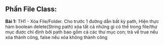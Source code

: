 ## Phần File Class:
**Bài 1:** TH1 - Xóa File/Folder. Cho trước 1 đường dẫn bất kỳ path,  Hiện thực hàm boolean delete(String path) xóa tất cả những gì có thể trong file/thư mục được chỉ định bởi path bao gồm cả các thư mục con; trả về true nếu xóa thành công, false nếu xóa không thành công
